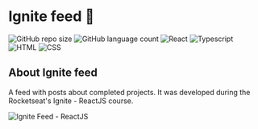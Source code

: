 # Ignite feed :seedling:

![GitHub repo size](https://img.shields.io/github/repo-size/nogueiragabriela/ignite-feed?style=for-the-badge)
![GitHub language count](https://img.shields.io/github/languages/count/nogueiragabriela/ignite-feed?style=for-the-badge)
![React](https://img.shields.io/badge/React-20232A?style=for-the-badge&logo=react&logoColor=61DAFB)
![Typescript](https://img.shields.io/badge/TypeScript-007ACC?style=for-the-badge&logo=typescript&logoColor=white)
![HTML](https://img.shields.io/badge/HTML5-E34F26?style=for-the-badge&logo=html5&logoColor=white)
![CSS](https://img.shields.io/badge/CSS3-1572B6?style=for-the-badge&logo=css3&logoColor=white)

## About Ignite feed

A feed with posts about completed projects. It was developed during the Rocketseat's Ignite - ReactJS course.

<img src="https://imgur.com/XbL8AHW.png" alt="Ignite Feed - ReactJS">
